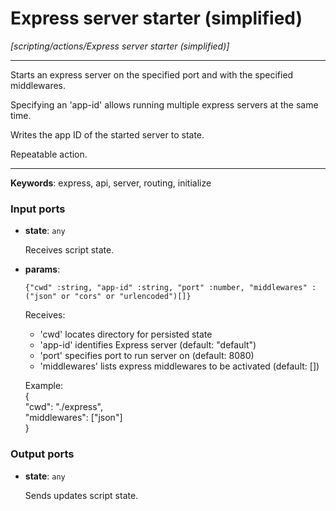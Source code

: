 # Express server starter (simplified)

_[scripting/actions/Express server starter (simplified)]_

---

Starts an express server on the specified port and with the specified middlewares.  
  
Specifying an 'app-id' allows running multiple express servers at the same time.  
  
Writes the app ID of the started server to state.  
  
Repeatable action.  

---

__Keywords__: express, api, server, routing, initialize

### Input ports

* __state__: ` any `

    Receives script state.  


* __params__: 
    ```
    {"cwd" :string, "app-id" :string, "port" :number, "middlewares" :("json" or "cors" or "urlencoded")[]}
    ```

    Receives:  
    * 'cwd' locates directory for persisted state  
    * 'app-id' identifies Express server (default: "default")  
    * 'port' specifies port to run server on (default: 8080)  
    * 'middlewares' lists express middlewares to be activated (default: [])  
      
    Example:  
    {  
      "cwd": "./express",  
      "middlewares": ["json"]  
    }  

### Output ports

* __state__: ` any `

    Sends updates script state.  

